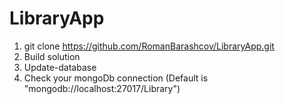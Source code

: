 # LibraryApp
1) git clone https://github.com/RomanBarashcov/LibraryApp.git 
2) Build solution
3) Update-database
4) Check your mongoDb connection (Default is "mongodb://localhost:27017/Library")
